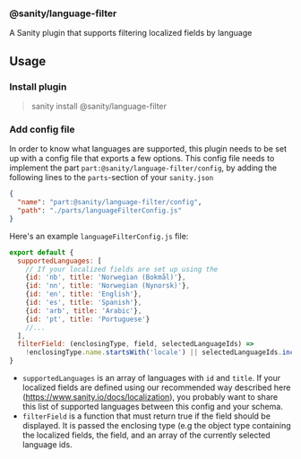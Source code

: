 ### @sanity/language-filter

A Sanity plugin that supports filtering localized fields by language

## Usage

### Install plugin

> sanity install @sanity/language-filter

### Add config file

In order to know what languages are supported, this plugin needs to be set up with a config file that exports a few options.
This config file needs to implement the part `part:@sanity/language-filter/config`, by adding the following lines to the `parts`-section of your `sanity.json`

```json
{
  "name": "part:@sanity/language-filter/config",
  "path": "./parts/languageFilterConfig.js"
}
```

Here's an example `languageFilterConfig.js` file:

```js
export default {
  supportedLanguages: [
    // If your localized fields are set up using the 
    {id: 'nb', title: 'Norwegian (Bokmål)'},
    {id: 'nn', title: 'Norwegian (Nynorsk)'},
    {id: 'en', title: 'English'},
    {id: 'es', title: 'Spanish'},
    {id: 'arb', title: 'Arabic'},
    {id: 'pt', title: 'Portuguese'}
    //...
  ],
  filterField: (enclosingType, field, selectedLanguageIds) =>
    !enclosingType.name.startsWith('locale') || selectedLanguageIds.includes(field.name)
}
```

- `supportedLanguages` is an array of languages with `id` and `title`. If your localized fields are defined using our recommended way described here (https://www.sanity.io/docs/localization), you probably want to share this list of supported languages between this config and your schema. 
- `filterField` is a function that must return true if the field should be displayed. It is passed the enclosing type (e.g the object type containing the localized fields, the field, and an array of the currently selected language ids.
